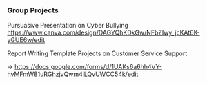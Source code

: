 ### Group Projects

Pursuasive Presentation on Cyber Bullying https://www.canva.com/design/DAGYQhKDkGw/NFbZIwy_jcKAt6K-yGUE6w/edit

Report Writing Template Projects on Customer Service Support

-> https://docs.google.com/forms/d/1UAKs6a6hh4VY-hvMFmW81uRGhzjvQwm4iLQvUWCC54k/edit
